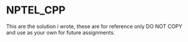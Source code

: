 # NPTEL_CPP
This are the solution i wrote, these are for reference only DO NOT COPY and use as your own for future assignments.
